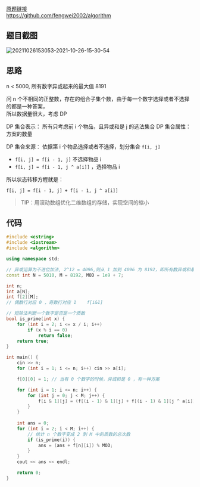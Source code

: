 [原题链接](https://www.acwing.com/problem/content/1456/)  
https://github.com/fengwei2002/algorithm

## 题目截图

![20211026153053-2021-10-26-15-30-54](https://raw.githubusercontent.com/fengwei2002/Pictures_02/master/images/20211026153053-2021-10-26-15-30-54.png)

## 思路

n < 5000, 所有数字异或起来的最大值 8191

问 n 个不相同的正整数，存在的组合子集个数，由于每一个数字选择或者不选择的都是一种答案，  
所以数据量很大，考虑 DP

DP 集合表示： 所有只考虑前 i 个物品，且异或和是 j 的选法集合
DP 集合属性： 方案的数量

DP 集合来源： 依据第 i 个物品选择或者不选择，划分集合 `f[i, j]`
- `f[i, j] = f[i - 1, j]` 不选择物品 i 
- `f[i, j] = f[i - 1, j ^ a[i]]` ，选择物品 i


所以状态转移方程就是：

`f[i, j] = f[i - 1, j] + f[i - 1, j ^ a[i]]`

> TIP：用滚动数组优化二维数组的存储，实现空间的缩小

## 代码

``` cpp 
#include <cstring>
#include <iostream>
#include <algorithm>

using namespace std;

// 异或运算为不进位加法, 2^12 = 4096,则从 1 加到 4096 为 8192，即所有数异或和最大值是8192
const int N = 5010, M = 8192, MOD = 1e9 + 7;

int n;
int a[N];
int f[2][M];
// 偶数行对应 0 ，奇数行对应 1    f[i&1]

// 短除法判断一个数字是否是一个质数
bool is_prime(int x) {
    for (int i = 2; i <= x / i; i++)
        if (x % i == 0)
            return false;
    return true;
}

int main() {
    cin >> n;
    for (int i = 1; i <= n; i++) cin >> a[i];

    f[0][0] = 1; // 当有 0 个数字的时候，异或和是 0 ，有一种方案

    for (int i = 1; i <= n; i++) {
        for (int j = 0; j < M; j++) {
            f[i & 1][j] = (f[(i - 1) & 1][j] + f[(i - 1) & 1][j ^ a[i]]) % MOD;
        }
    }
    
    int ans = 0;
    for (int i = 2; i < M; i++) {
        // 统计 n 个数字变成 2 到 M 中的质数的总次数
        if (is_prime(i)) {
            ans = (ans + f[n][i]) % MOD;
        }
    }
    cout << ans << endl;

    return 0;
}
```